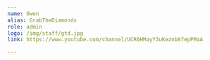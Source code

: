 ```yaml
---
name: Owen
alias: GrabTheDiamonds
role: admin
logo: /img/staff/gtd.jpg
link: https://www.youtube.com/channel/UCR6HMayY3uKeznb8fepPMaA

---
```

